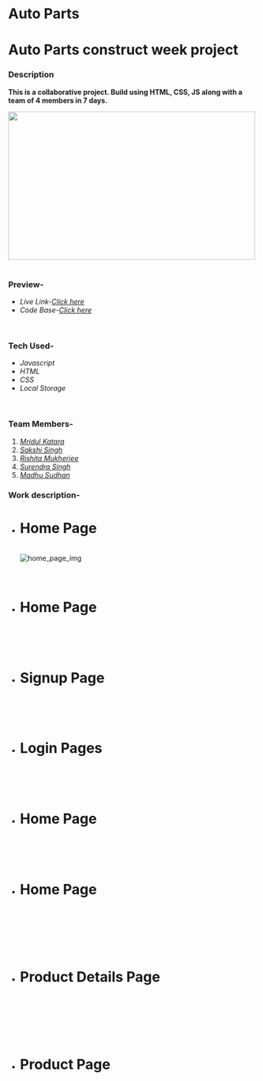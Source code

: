 # Auto Parts


<h1>Auto Parts construct week project</h1>
<h3>Description</h3>
<p><b>This is a collaborative project. Build using HTML, CSS, JS along with a team of 4 members in 7 days. </b></p>
<div><img src="./image/logo.png" height="300px" width="500px" alt=""></img></div>
<br/>
<h3>Preview-</h3>
<ul>
<li><i>Live Link-<a href="https://650b2f84de1078243d876e0c--effervescent-tulumba-71b6b7.netlify.app/" target="_blank">Click here</a></i></li>
<li><i>Code Base-<a href="https://github.com/MridulKatara/potent-toothbrush-7925" target="_blank">Click here</a></i></li>
</ul>
<br/>
<h3>Tech Used-</h3>
<ul>
<li><i>Javascript</i></li>
<li><i>HTML</i></li>
<li><i>CSS</i></li>
<li><i>Local Storage</i></li>
</ul>
<br/>
<h3>Team Members-</h3>
<ol>
<li><i><a href="https://www.linkedin.com/in/mridul-katara-a1a625151" target="_blank">Mridul Katara</a></i></li>
<li><i><a href="https://www.linkedin.com/in/sakshi-singh-676631148/" target="_blank">Sakshi Singh</a></i></li>
<li><i><a href="https://www.linkedin.com/in/rensi-dudhat-95752115b/" target="_blank">Rishita Mukherjee</a></i></li>
<li><i><a href="https://www.linkedin.com/in/surendrasingh109/original_referer=" target="_blank">Surendra Singh</a></i></li>
<li><i><a href="https://www.linkedin.com/in/madhushdhan-152452n/original_referer=" target="_blank">Madhu Sudhan</a></i></li>
</ol>
<h3>Work description-</h3>
<ul list-style-type="square">

  <li><h1>Home Page</h1></br>
  <div><img src="./image/Redme_1.jpg" alt="home_page_img"/></div>
  </br>
  </br>
<li><h1>Home Page</h1></li></br>
  <div><img src="./redme/IMG-20231023-WA0007.jpg"  alt=""/></div>
  
  </br>
  </br>
<li><h1>Signup Page</h1></li></br>
  <div><img src="./image/signup.jpg"  alt=""/></div>
  </br></br>
  
<li><h1>Login Pages</h1></li></br>
  <div><img src="./image/signin.jpg"  alt=""/></div>
  </br></br>
<li><h1>Home Page</h1></li></br>
  <div><img src="./redme/IMG-20231023-WA0008.jpg"  alt=""/></div>
  </br></br>
<li><h1>Home Page </h1></li></br>
  </br></br>
  <div><img src="./redme/IMG-20231023-WA0009.jpg"  alt=""/></div>
  </br></br>
<li><h1>Product Details Page </h1></li></br>
  </br></br>
  <div><img src="./image/product_details.jpg"  alt=""/></div>
  </br></br>
<li><h1>Product Page</h1></li></br>
  <div><img src="./image/product.jpg"  alt=""/></div>
 </br></br>
  
  

  </br></br>
</ul>
<br/>
</br>
